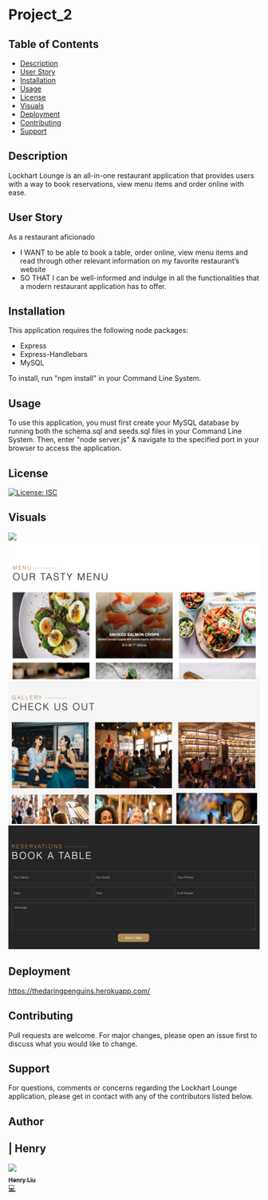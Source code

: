 # Project_2

## Table of Contents
* [Description](#description)
* [User Story](#userstory)
* [Installation](#installation)
* [Usage](#usage)
* [License](#license)
* [Visuals](#visuals)
* [Deployment](#deployment)
* [Contributing](#contributing)
* [Support](#support)

## Description
Lockhart Lounge is an all-in-one restaurant application that provides users with a way to book reservations, view menu items and order online with ease.

## User Story
As a restaurant aficionado
- I WANT to be able to book a table, order online, view menu items and read through other relevant information on my favorite restaurant’s website
- SO THAT I can be well-informed and indulge in all the functionalities that a modern restaurant application has to offer.

## Installation
This application requires the following node packages:
* Express
* Express-Handlebars
* MySQL

To install, run "npm install" in your Command Line System.

## Usage
To use this application, you must first create your MySQL database by running both the schema.sql and seeds.sql files in your Command Line System. Then, enter "node server.js" & navigate to the specified port in your browser to access the application.

## License
[![License: ISC](https://img.shields.io/badge/License-ISC-blue.svg)](https://opensource.org/licenses/ISC)

## Visuals
![](ll-1.jpg)
![](ll-2.jpg)
![](ll-3.jpg)
![](ll-4.jpg)


## Deployment
https://thedaringpenguins.herokuapp.com/

## Contributing
Pull requests are welcome. For major changes, please open an issue first to discuss what you would like to change. 

## Support
For questions, comments or concerns regarding the Lockhart Lounge application, please get in contact with any of the contributors listed below.

## Author
| Henry
------------ 

[<img src="https://avatars1.githubusercontent.com/u/65514938?s=400&u=6aed757ff7dc46aa6f1ef504d6cce7d40f261db0&v=4" width="100px;"/><br /><sub><b>Henry Liu</b></sub>](https://github.com/hl748)<br />[💻](https://github.com/hl748?tab=repositories "Repositories")

